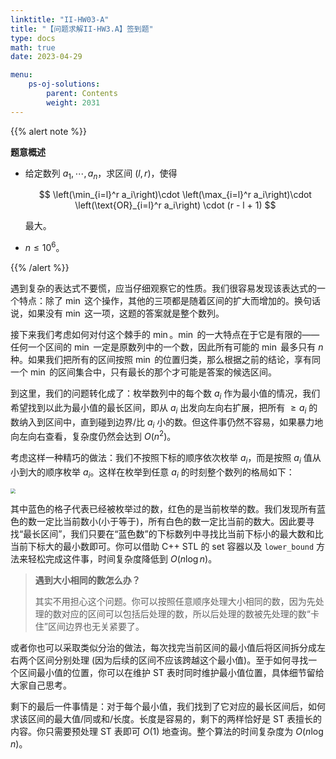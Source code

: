 ```yaml
---
linktitle: "II-HW03-A"
title: "【问题求解II-HW3.A】签到题"
type: docs
math: true
date: 2023-04-29

menu:
    ps-oj-solutions:
        parent: Contents
        weight: 2031
---
```


{{% alert note %}}

**题意概述**

* 给定数列 $a_1, \cdots, a_n$，求区间 $(l, r)$，使得

    $$
    \left(\min_{i=l}^r a_i\right)\cdot \left(\max_{i=l}^r a_i\right)\cdot \left(\text{OR}_{i=l}^r a_i\right) \cdot (r - l + 1)
    $$

    最大。
* $n\leq 10^6$。

{{% /alert %}}

遇到复杂的表达式不要慌，应当仔细观察它的性质。我们很容易发现该表达式的一个特点：除了 $\min$ 这个操作，其他的三项都是随着区间的扩大而增加的。换句话说，如果没有 $\min$ 这一项，这题的答案就是整个数列。

接下来我们考虑如何对付这个棘手的 $\min$。$\min$ 的一大特点在于它是有限的——任何一个区间的 $\min$ 一定是原数列中的一个数，因此所有可能的 $\min$ 最多只有 $n$ 种。如果我们把所有的区间按照 $\min$ 的位置归类，那么根据之前的结论，享有同一个 $\min$ 的区间集合中，只有最长的那个才可能是答案的候选区间。

到这里，我们的问题转化成了：枚举数列中的每个数 $a_i$ 作为最小值的情况，我们希望找到以此为最小值的最长区间，即从 $a_i$ 出发向左向右扩展，把所有 $\geq a_i$ 的数纳入到区间中，直到碰到边界/比 $a_i$ 小的数。但这件事仍然不容易，如果暴力地向左向右查看，复杂度仍然会达到 $O(n^2)$。

考虑这样一种精巧的做法：我们不按照下标的顺序依次枚举 $a_i$，而是按照 $a_i$ 值从小到大的顺序枚举 $a_i$。这样在枚举到任意 $a_i$ 的时刻整个数列的格局如下：

<img src="/img/ps-sol-2031.png" style="zoom: 50%;" />

其中蓝色的格子代表已经被枚举过的数，红色的是当前枚举的数。我们发现所有蓝色的数一定比当前数小(小于等于)，所有白色的数一定比当前的数大。因此要寻找“最长区间”，我们只要在“蓝色数”的下标数列中寻找比当前下标小的最大数和比当前下标大的最小数即可。你可以借助 C++ STL 的 set 容器以及 `lower_bound` 方法来轻松完成这件事，时间复杂度降低到 $O(n\log n)$。

> **遇到大小相同的数怎么办？**
> 
> 其实不用担心这个问题。你可以按照任意顺序处理大小相同的数，因为先处理的数对应的区间可以包括后处理的数，所以后处理的数被先处理的数“卡住”区间边界也无关紧要了。

或者你也可以采取类似分治的做法，每次找完当前区间的最小值后将区间拆分成左右两个区间分别处理 (因为后续的区间不应该跨越这个最小值)。至于如何寻找一个区间最小值的位置，你可以在维护 ST 表时同时维护最小值位置，具体细节留给大家自己思考。

剩下的最后一件事情是：对于每个最小值，我们找到了它对应的最长区间后，如何求该区间的最大值/同或和/长度。长度是容易的，剩下的两样恰好是 ST 表擅长的内容。你只需要预处理 ST 表即可 $O(1)$ 地查询。整个算法的时间复杂度为 $O(n\log n)$。